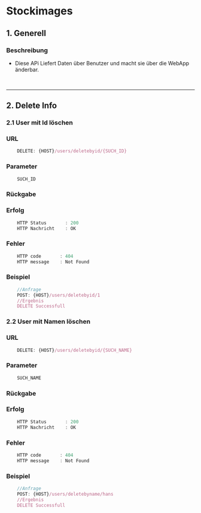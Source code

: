 # Stockimages

## 1. Generell

### Beschreibung

- Diese APi Liefert Daten über Benutzer und macht sie über die WebApp änderbar. 

&nbsp;

----
## 2. Delete Info
### 2.1 User mit Id löschen
### URL
```javaScript
    DELETE: {HOST}/users/deletebyid/{SUCH_ID}
```
### Parameter
```javaScript
    SUCH_ID       
```

### Rückgabe
### Erfolg

```javascript
    HTTP Status       : 200
    HTTP Nachricht    : OK
```
### Fehler
```javascript
    HTTP code       : 404
    HTTP message    : Not Found
```
### Beispiel
```javascript
    //Anfrage
    POST: {HOST}/users/deletebyid/1
    //Ergebnis
    DELETE Successfull
```
### 2.2 User mit Namen löschen
### URL
```javaScript
    DELETE: {HOST}/users/deletebyid/{SUCH_NAME}
```
### Parameter
```javaScript
    SUCH_NAME       
```

### Rückgabe
### Erfolg

```javascript
    HTTP Status       : 200
    HTTP Nachricht    : OK
```
### Fehler
```javascript
    HTTP code       : 404
    HTTP message    : Not Found
```
### Beispiel
```javascript
    //Anfrage
    POST: {HOST}/users/deletebyname/hans
    //Ergebnis
    DELETE Successfull
```
